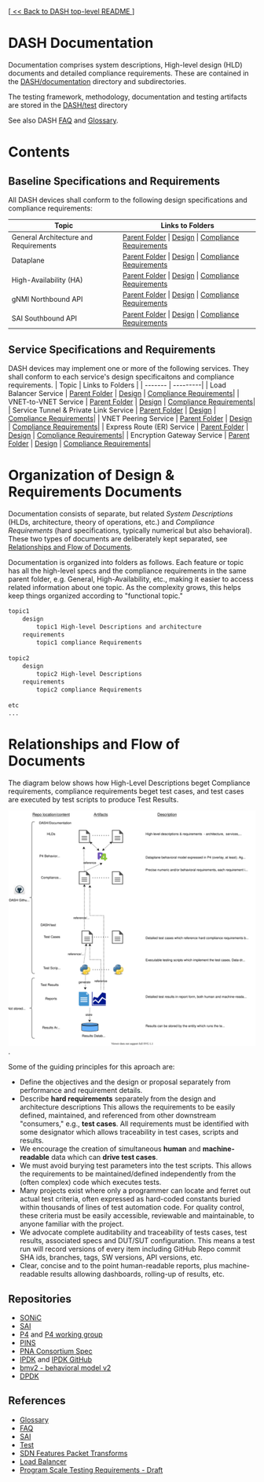 [[ << Back to DASH top-level README ](../README.md)]
# DASH Documentation 

Documentation comprises system descriptions, High-level design (HLD) documents and detailed compliance requirements. These are contained in the [DASH/documentation](./) directory and subdirectories.

The testing framework, methodology, documentation and testing artifacts are stored in the [DASH/test](../test) directory

See also DASH [FAQ](https://github.com/Azure/DASH/wiki/FAQ) and [Glossary](https://github.com/Azure/DASH/wiki/Glossary). 

# Contents
## Baseline Specifications and Requirements
All DASH devices shall conform to the following design specifications and compliance requirements:

| Topic   | Links to Folders |
| ------- | ---------|
| General Architecture and Requirements| [Parent Folder](general/README.md) \| [ Design](general/design/README.md) \| [Compliance Requirements](general/requirements/README.md)|
| Dataplane                            | [Parent Folder](dataplane/README.md) \| [ Design](dataplane/design/README.md) \| [Compliance Requirements](dataplane/requirements/README.md)|
| High-Availability (HA)                                                    | [Parent Folder](high-avail/README.md) \| [ Design](high-avail/design/README.md) \| [Compliance Requirements](high-avail/requirements/README.md)|
| gNMI Northbound API                  | [Parent Folder](gnmi/README.md) \| [ Design](gnmi/design/README.md) \| [Compliance Requirements](gnmi/requirements/README.md)|
| SAI Southbound API                   | [Parent Folder](sai/README.md) \| [ Design](sai/design/README.md) \| [Compliance Requirements](sai/requirements/README.md)|

## Service Specifications and Requirements
DASH devices may implement one or more of the following services.
They shall conform to each service's design specificaitons and compliance requirements.
| Topic   | Links to Folders |
| ------- | ---------|
| Load Balancer Service                | [Parent Folder](load-bal-service/README.md) \| [ Design](load-bal-service/design/README.md) \| [Compliance Requirements](load-bal-service/requirements/README.md)|
| VNET-to-VNET Service                         | [Parent Folder](vnet2vnet-service/README.md) \| [ Design](vnet2vnet-service/design/README.md) \| [Compliance Requirements](vnet2vnet-service/requirements/README.md)|
| Service Tunnel & Private Link Service                          | [Parent Folder](stpl-service/README.md) \| [ Design](stpl-service/design/README.md) \| [Compliance Requirements](stpl-service/requirements/README.md)|
| VNET Peering Service                          | [Parent Folder](vnet-peering-service/README.md) \| [ Design](vnet-peering-service/design/README.md) \| [Compliance Requirements](vnet-peering-service/requirements/README.md)|
| Express Route (ER) Service                    |  [Parent Folder](express-route-service/README.md) \| [ Design](express-route-service/design/README.md) \| [Compliance Requirements](express-route-service/requirements/README.md)|
| Encryption Gateway Service                    |  [Parent Folder](encrypt-gw-service/README.md) \| [ Design](encrypt-gw-service/design/README.md) \| [Compliance Requirements](encrypt-gw-service/requirements/README.md)|


# Organization of Design & Requirements Documents
Documentation consists of separate, but related *System Descriptions* (HLDs, architecture, theory of operations, etc.) and *Compliance Requirements* (hard specifications, typically numerical  but also behavioral). These two types of documents are deliberately kept separated, see [Relationships and Flow of Documents](#relationships-and-flow-of-documents).

Documentation is organized into folders as follows. Each feature or topic has all the high-level specs  and the compliance requirements in the same parent folder, e.g. General, High-Availability, etc., making it easier to access related information about one topic. As the complexity grows, this helps keep things organized according to "functional topic." 
```
topic1
    design
        topic1 High-level Descriptions and architecture
    requirements
        topic1 compliance Requirements

topic2
    design
        topic2 High-level Descriptions
    requirements
        topic2 compliance Requirements

etc
...
```

# Relationships and Flow of Documents
The diagram below shows how High-Level Descriptions beget Compliance requirements, compliance requirements beget test cases, and test cases are executed by test scripts to produce Test Results.

![dash-specs-flow](images/general/dash-specs-flow.svg).

Some of the guiding principles for this aproach are:
* Define the objectives and the design or proposal separately from performance and requirement details.
* Describe **hard requirements** separately from the design and architecture descriptions This allows the requirements to be easily defined, maintained, and referenced from other downstream "consumers," e.g., **test cases**. All requirements must be identified with some designator which allows traceability in test cases, scripts and results.
* We encourage the creation of simultaneous **human** and **machine-readable** data which can **drive test cases**.  
* We must avoid burying test parameters into the test scripts. This allows the requirements to be maintained/defined independently from the (often complex) code which executes tests. 
* Many projects exist where only a programmer can locate and ferret out actual test criteria, often expressed as hard-coded constants buried within thousands of lines of test automation code. For quality control, these criteria must be easily accessible, reviewable and maintainable, to anyone familiar with the project.
* We advocate complete auditability and traceability of tests cases, test results, associated specs and DUT/SUT configuration. This means a test run will record versions of every item including GitHub Repo commit SHA ids, branches, tags, SW versions, API versions, etc.
* Clear, concise and to the point human-readable reports, plus machine-readable results allowing dashboards, rolling-up of results, etc.

## Repositories

- [SONiC](https://github.com/Azure/SONiC)
- [SAI](https://github.com/opencomputeproject/SAI)
- [P4](https://opennetworking.org/p4) and [P4 working group](https://p4.org/working-groups)
- [PINS](opennetworking.org/pins)
- [PNA Consortium Spec](https://p4.org/p4-spec/docs/PNA-v0.5.0.html)
- [IPDK](https://ipdk.io/) and [IPDK GitHub](https://github.com/ipdk-io/ipdk-io.github.io)
- [bmv2 - behavioral model v2](https://github.com/p4lang/behavioral-model)
- [DPDK](https://www.dpdk.org)


## References

- [Glossary](https://github.com/Azure/DASH/wiki/Glossary)
- [FAQ](https://github.com/Azure/DASH/wiki/FAQ)
- [SAI](./sai/README.md)
- [Test](./../test/docs/README.md)
- [SDN Features Packet Transforms](SDN-Features-Packet-Transforms.md)
- [Load Balancer](Load%20Balancer_v3.md)
- [Program Scale Testing Requirements - Draft](Program%20Scale%20Testing%20Requirements%20-%20Draft.md)

